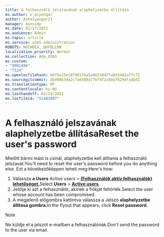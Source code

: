 ```yaml
---
title: A felhasználó jelszavának alaphelyzetbe állítása
ms.author: v-aiyengar
author: AshaIyengar21
manager: dansimp
ms.date: 02/17/2021
ms.audience: Admin
ms.topic: article
ms.service: o365-administration
ROBOTS: NOINDEX, NOFOLLOW
localization_priority: Normal
ms.collection: Adm_O365
ms.custom:
- "9002486"
- "7524"
ms.openlocfilehash: bd75e15ec07981fea5a8e510d7fa025402affc71
ms.sourcegitcommit: db908b3da2c7a6508a77bf4f2c80afb294fadbd1
ms.translationtype: MT
ms.contentlocale: hu-HU
ms.lasthandoff: 03/29/2021
ms.locfileid: "51403097"
---
```

# <a name="reset-the-users-password"></a><span data-ttu-id="487f0-102">A felhasználó jelszavának alaphelyzetbe állítása</span><span class="sxs-lookup"><span data-stu-id="487f0-102">Reset the user's password</span></span>

<span data-ttu-id="487f0-103">Mielőtt bármi mást is csinál, alaphelyzetbe kell állítania a felhasználó jelszavát.</span><span class="sxs-lookup"><span data-stu-id="487f0-103">You'll need to reset the user's password before you do anything else.</span></span> <span data-ttu-id="487f0-104">Ezt a következőképpen teheti meg:</span><span class="sxs-lookup"><span data-stu-id="487f0-104">Here's how:</span></span>

1. <span data-ttu-id="487f0-105">Válassza **a Users** Active users  >  **[(Felhasználók aktív felhasználók) lehetőséget.](https://go.microsoft.com/fwlink/p/?linkid=834822)**</span><span class="sxs-lookup"><span data-stu-id="487f0-105">Select **Users** > **[Active users](https://go.microsoft.com/fwlink/p/?linkid=834822)**.</span></span>
1. <span data-ttu-id="487f0-106">Jelölje ki azt a felhasználót, akinek a fiókját feltörték.</span><span class="sxs-lookup"><span data-stu-id="487f0-106">Select the user whose account has been compromised.</span></span>
1. <span data-ttu-id="487f0-107">A megjelenő előgombra kattintva válassza a Jelszó **alaphelyzetbe állítása gombra.**</span><span class="sxs-lookup"><span data-stu-id="487f0-107">In the flyout that appears, click **Reset password**.</span></span>

> [!NOTE]
> <span data-ttu-id="487f0-108">Ne küldje el a jelszót e-mailben a felhasználónak.</span><span class="sxs-lookup"><span data-stu-id="487f0-108">Don't send the password to the user via email.</span></span>
